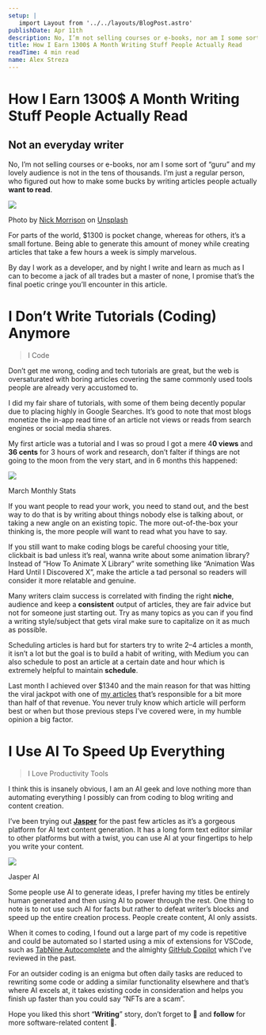 ```yaml
---
setup: |
   import Layout from '../../layouts/BlogPost.astro'
publishDate: Apr 11th
description: No, I’m not selling courses or e-books, nor am I some sort of “guru” and my lovely audience is not in the tens of thousands. I’m just a regular person, who figured out how to make some bucks by…
title: How I Earn 1300$ A Month Writing Stuff People Actually Read
readTime: 4 min read
name: Alex Streza
---
```

How I Earn 1300$ A Month Writing Stuff People Actually Read
===========================================================

Not an everyday writer
----------------------

No, I’m not selling courses or e-books, nor am I some sort of “guru” and my lovely audience is not in the tens of thousands. I’m just a regular person, who figured out how to make some bucks by writing articles people actually **want to read**.

![](https://miro.medium.com/max/700/0*bbns4OUOBLnneDET)

Photo by [Nick Morrison](https://unsplash.com/@nickmorrison?utm_source=medium&utm_medium=referral) on [Unsplash](https://unsplash.com?utm_source=medium&utm_medium=referral)

For parts of the world, $1300 is pocket change, whereas for others, it’s a small fortune. Being able to generate this amount of money while creating articles that take a few hours a week is simply marvelous.

By day I work as a developer, and by night I write and learn as much as I can to become a jack of all trades but a master of none, I promise that’s the final poetic cringe you’ll encounter in this article.

I Don’t Write Tutorials (Coding) Anymore
========================================

> I Code

Don’t get me wrong, coding and tech tutorials are great, but the web is oversaturated with boring articles covering the same commonly used tools people are already very accustomed to.

I did my fair share of tutorials, with some of them being decently popular due to placing highly in Google Searches. It’s good to note that most blogs monetize the in-app read time of an article not views or reads from search engines or social media shares.

My first article was a tutorial and I was so proud I got a mere 4**0 views** and **36 cents** for 3 hours of work and research, don’t falter if things are not going to the moon from the very start, and in 6 months this happened:

![](https://miro.medium.com/max/468/1*gKY0NHeJ2OrhDtJms0Tm1A.png)

March Monthly Stats

If you want people to read your work, you need to stand out, and the best way to do that is by writing about things nobody else is talking about, or taking a new angle on an existing topic. The more out-of-the-box your thinking is, the more people will want to read what you have to say.

If you still want to make coding blogs be careful choosing your title, clickbait is bad unless it’s real, wanna write about some animation library? Instead of “How To Animate X Library” write something like “Animation Was Hard Until I Discovered X”, make the article a tad personal so readers will consider it more relatable and genuine.

Many writers claim success is correlated with finding the right **niche**, audience and keep a **consistent** output of articles, they are fair advice but not for someone just starting out. Try as many topics as you can if you find a writing style/subject that gets viral make sure to capitalize on it as much as possible.

Scheduling articles is hard but for starters try to write 2–4 articles a month, it isn’t a lot but the goal is to build a habit of writing, with Medium you can also schedule to post an article at a certain date and hour which is extremely helpful to maintain **schedule**.

Last month I achieved over $1340 and the main reason for that was hitting the viral jackpot with one of [my articles](https://javascript.plainenglish.io/i-deep-faked-myself-in-every-meeting-for-a-whole-week-23901deed017) that’s responsible for a bit more than half of that revenue. You never truly know which article will perform best or when but those previous steps I’ve covered were, in my humble opinion a big factor.

I Use AI To Speed Up Everything
===============================

> I Love Productivity Tools

I think this is insanely obvious, I am an AI geek and love nothing more than automating everything I possibly can from coding to blog writing and content creation.

I’ve been trying out [**Jasper**](https://jasper.ai/) for the past few articles as it’s a gorgeous platform for AI text content generation. It has a long form text editor similar to other platforms but with a twist, you can use AI at your fingertips to help you write your content.

![](https://miro.medium.com/max/700/1*7zrNj8UAze0E0-gAK743fQ.png)

Jasper AI

Some people use AI to generate ideas, I prefer having my titles be entirely human generated and then using AI to power through the rest. One thing to note is to not use such AI for facts but rather to defeat writer’s blocks and speed up the entire creation process. People create content, AI only assists.

When it comes to coding, I found out a large part of my code is repetitive and could be automated so I started using a mix of extensions for VSCode, such as [TabNine Autocomplete](https://www.tabnine.com/?utm_term=&utm_source=google.com&utm_medium=cpc&utm_campaign=14854202152&utm_content=) and the almighty [GitHub Copilot](https://copilot.github.com/) which I’ve reviewed in the past.

For an outsider coding is an enigma but often daily tasks are reduced to rewriting some code or adding a similar functionality elsewhere and that’s where AI excels at, it takes existing code in consideration and helps you finish up faster than you could say “NFTs are a scam”.

Hope you liked this short “**Writing**” story, don’t forget to 👏 and **follow** for more software-related content 🚀.